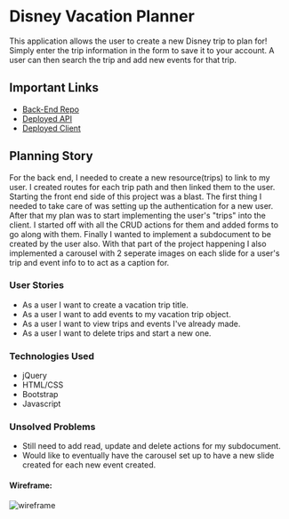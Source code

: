 # Disney Vacation Planner

This application allows the user to create a new Disney trip to plan for!  Simply enter
the trip information in the form to save it to your account.  A user can then
search the trip and add new events for that trip.

## Important Links

- [Back-End Repo](https://github.com/aqbased/Disney-Vacation-Planner-Back-End)
- [Deployed API](https://git.heroku.com/limitless-retreat-94224.git)
- [Deployed Client](https://aqbased.github.io/Disney-Vacation-Planner-Client/)

## Planning Story

For the back end, I needed to create a new resource(trips) to link to my user.
I created routes for each trip path and then linked them to the user.
Starting the front end side of this project was a blast.  The first thing I
needed to take care of was setting up the authentication for a new user.  After
that my plan was to start implementing the user's "trips" into the client.  I
started off with all the CRUD actions for them and added forms to go along with
them.  Finally I wanted to implement a subdocument to be created by the user
also.  With that part of the project happening I also implemented a carousel
with 2 seperate images on each slide for a user's trip and event info to to
act as a caption for.

### User Stories

- As a user I want to create a vacation trip title.
- As a user I want to add events to my vacation trip object.
- As a user I want to view trips and events I've already made.
- As a user I want to delete trips and start a new one.

### Technologies Used

- jQuery
- HTML/CSS
- Bootstrap
- Javascript

### Unsolved Problems

- Still need to add read, update and delete actions for my subdocument.
- Would like to eventually have the carousel set up to have a new slide created
for each new event created.

#### Wireframe:
![wireframe](https://i.imgur.com/Tf8rMqZ.jpg)
